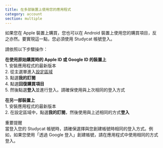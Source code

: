 ```yaml
---
title: 在多部裝置上使用您的應用程式
category: account
section: multiple 
---
```

如果您在 Apple 裝置上購買，您也可以在 Android 裝置上使用您的購買項目，反之亦然。要實現這一點，您必須使用 Studycat 帳號登入。


請依照以下步驟操作：


  
**在使用原始購買時的 Apple ID 或 Google ID 的裝置上**  
1\. 安裝應用程式的最新版本  
2\. 從主選單進入[設定區域](https://help.studycat.com/hc/en-us/articles/34518228622105)  
3\. 點選**我的訂閱**  
4\. 點選**回復購買項目**  
5\. 然後點選**登入**並進行登入。請確保使用與上次相同的登入方式


  
**在另一部裝置上**  
1\. 安裝應用程式的最新版本  
2\. 在設定區域中，點選**我的訂閱**，然後使用與上述相同的方式**登入**  
  
重要提醒  
當登入您的 Studycat 帳號時，請確保選擇與您創建帳號時相同的登入方式。例如，如果您使用「透過 Google 登入」創建帳號，請在應用程式中使用相同的方式登入。